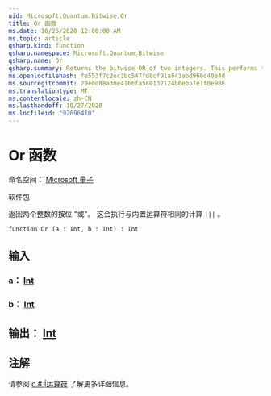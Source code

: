 ```yaml
---
uid: Microsoft.Quantum.Bitwise.Or
title: Or 函数
ms.date: 10/26/2020 12:00:00 AM
ms.topic: article
qsharp.kind: function
qsharp.namespace: Microsoft.Quantum.Bitwise
qsharp.name: Or
qsharp.summary: Returns the bitwise OR of two integers. This performs the same computation as the built-in `|||` operator.
ms.openlocfilehash: fe553f7c2ec3bc547fd0cf91a843abd966d40e4d
ms.sourcegitcommit: 29e0d88a30e4166fa580132124b0eb57e1f0e986
ms.translationtype: MT
ms.contentlocale: zh-CN
ms.lasthandoff: 10/27/2020
ms.locfileid: "92696410"
---
```

# <a name="or-function"></a>Or 函数

命名空间： [Microsoft 量子](xref:Microsoft.Quantum.Bitwise)

软件包 [](https://nuget.org/packages/)


返回两个整数的按位 "或"。
这会执行与内置运算符相同的计算 `|||` 。

```qsharp
function Or (a : Int, b : Int) : Int
```


## <a name="input"></a>输入

### <a name="a--int"></a>a： [Int](xref:microsoft.quantum.lang-ref.int)




### <a name="b--int"></a>b： [Int](xref:microsoft.quantum.lang-ref.int)





## <a name="output--int"></a>输出： [Int](xref:microsoft.quantum.lang-ref.int)



## <a name="remarks"></a>注解

请参阅 [c # |运算符](https://docs.microsoft.com/dotnet/csharp/language-reference/operators/or-operator) 了解更多详细信息。